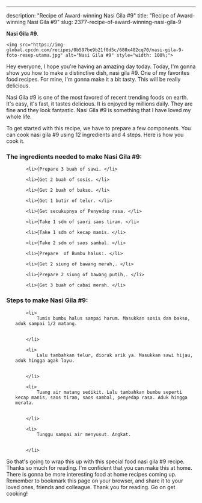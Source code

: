 ---
description: "Recipe of Award-winning Nasi Gila #9"
title: "Recipe of Award-winning Nasi Gila #9"
slug: 2377-recipe-of-award-winning-nasi-gila-9

<p>
	<strong>Nasi Gila #9</strong>. 
	
</p>
<p>
	
	<img src="https://img-global.cpcdn.com/recipes/0b597be9b21f0d5c/680x482cq70/nasi-gila-9-foto-resep-utama.jpg" alt="Nasi Gila #9" style="width: 100%;">
	
	
</p>
<p>
	Hey everyone, I hope you're having an amazing day today. Today, I'm gonna show you how to make a distinctive dish, nasi gila #9. One of my favorites food recipes. For mine, I'm gonna make it a bit tasty. This will be really delicious.
</p>
	
<p>
	Nasi Gila #9 is one of the most favored of recent trending foods on earth. It's easy, it's fast, it tastes delicious. It is enjoyed by millions daily. They are fine and they look fantastic. Nasi Gila #9 is something that I have loved my whole life.
</p>
<p>
	
</p>

<p>
To get started with this recipe, we have to prepare a few components. You can cook nasi gila #9 using 12 ingredients and 4 steps. Here is how you cook it.
</p>

<h3>The ingredients needed to make Nasi Gila #9:</h3>

<ol>
	
		<li>{Prepare 3 buah of sawi. </li>
	
		<li>{Get 2 buah of sosis. </li>
	
		<li>{Get 2 buah of bakso. </li>
	
		<li>{Get 1 butir of telur. </li>
	
		<li>{Get secukupnya of Penyedap rasa. </li>
	
		<li>{Take 1 sdm of saori saos tiram. </li>
	
		<li>{Take 1 sdm of kecap manis. </li>
	
		<li>{Take 2 sdm of saos sambal. </li>
	
		<li>{Prepare  of Bumbu halus:. </li>
	
		<li>{Get 2 siung of bawang merah,. </li>
	
		<li>{Prepare 2 siung of bawang putih,. </li>
	
		<li>{Get 3 buah of cabai merah. </li>
	
</ol>
<p>
	
</p>

<h3>Steps to make Nasi Gila #9:</h3>

<ol>
	
		<li>
			Tumis bumbu halus sampai harum. Masukkan sosis dan bakso, aduk sampai 1/2 matang.
			
			
		</li>
	
		<li>
			Lalu tambahkan telur, diorak arik ya. Masukkan sawi hijau, aduk hingga agak layu.
			
			
		</li>
	
		<li>
			Tuang air matang sedikit. Lalu tambahkan bumbu seperti kecap manis, saos tiram, saos sambal, penyedap rasa. Aduk hingga merata.
			
			
		</li>
	
		<li>
			Tunggu sampai air menyusut. Angkat.
			
			
		</li>
	
</ol>

<p>
	
</p>

<p>
	So that's going to wrap this up with this special food nasi gila #9 recipe. Thanks so much for reading. I'm confident that you can make this at home. There is gonna be more interesting food at home recipes coming up. Remember to bookmark this page on your browser, and share it to your loved ones, friends and colleague. Thank you for reading. Go on get cooking!
</p>
